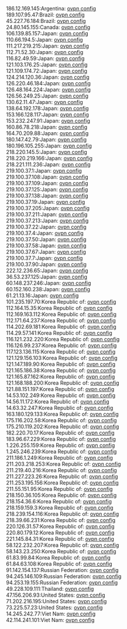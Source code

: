 186.12.169.145:Argentina: [ovpn config](vpn/186_12_169_145.ovpn)  
189.107.95.47:Brazil: [ovpn config](vpn/189_107_95_47.ovpn)  
45.227.76.184:Brazil: [ovpn config](vpn/45_227_76_184.ovpn)  
24.80.145.155:Canada: [ovpn config](vpn/24_80_145_155.ovpn)  
106.139.85.157:Japan: [ovpn config](vpn/106_139_85_157.ovpn)  
110.66.194.5:Japan: [ovpn config](vpn/110_66_194_5.ovpn)  
111.217.219.215:Japan: [ovpn config](vpn/111_217_219_215.ovpn)  
112.71.52.30:Japan: [ovpn config](vpn/112_71_52_30.ovpn)  
116.82.49.59:Japan: [ovpn config](vpn/116_82_49_59.ovpn)  
121.103.176.25:Japan: [ovpn config](vpn/121_103_176_25.ovpn)  
121.109.174.72:Japan: [ovpn config](vpn/121_109_174_72.ovpn)  
124.214.120.36:Japan: [ovpn config](vpn/124_214_120_36.ovpn)  
126.220.46.184:Japan: [ovpn config](vpn/126_220_46_184.ovpn)  
126.48.164.224:Japan: [ovpn config](vpn/126_48_164_224.ovpn)  
126.56.249.25:Japan: [ovpn config](vpn/126_56_249_25.ovpn)  
130.62.11.47:Japan: [ovpn config](vpn/130_62_11_47.ovpn)  
138.64.192.178:Japan: [ovpn config](vpn/138_64_192_178.ovpn)  
153.166.128.117:Japan: [ovpn config](vpn/153_166_128_117.ovpn)  
153.232.247.91:Japan: [ovpn config](vpn/153_232_247_91.ovpn)  
160.86.78.218:Japan: [ovpn config](vpn/160_86_78_218.ovpn)  
164.70.209.88:Japan: [ovpn config](vpn/164_70_209_88.ovpn)  
180.147.42.79:Japan: [ovpn config](vpn/180_147_42_79.ovpn)  
180.196.105.255:Japan: [ovpn config](vpn/180_196_105_255.ovpn)  
218.220.145.5:Japan: [ovpn config](vpn/218_220_145_5.ovpn)  
218.220.219.166:Japan: [ovpn config](vpn/218_220_219_166.ovpn)  
218.221.111.236:Japan: [ovpn config](vpn/218_221_111_236.ovpn)  
219.100.37.1:Japan: [ovpn config](vpn/219_100_37_1.ovpn)  
219.100.37.108:Japan: [ovpn config](vpn/219_100_37_108.ovpn)  
219.100.37.109:Japan: [ovpn config](vpn/219_100_37_109.ovpn)  
219.100.37.125:Japan: [ovpn config](vpn/219_100_37_125.ovpn)  
219.100.37.138:Japan: [ovpn config](vpn/219_100_37_138.ovpn)  
219.100.37.19:Japan: [ovpn config](vpn/219_100_37_19.ovpn)  
219.100.37.205:Japan: [ovpn config](vpn/219_100_37_205.ovpn)  
219.100.37.211:Japan: [ovpn config](vpn/219_100_37_211.ovpn)  
219.100.37.213:Japan: [ovpn config](vpn/219_100_37_213.ovpn)  
219.100.37.22:Japan: [ovpn config](vpn/219_100_37_22.ovpn)  
219.100.37.4:Japan: [ovpn config](vpn/219_100_37_4.ovpn)  
219.100.37.50:Japan: [ovpn config](vpn/219_100_37_50.ovpn)  
219.100.37.58:Japan: [ovpn config](vpn/219_100_37_58.ovpn)  
219.100.37.67:Japan: [ovpn config](vpn/219_100_37_67.ovpn)  
219.100.37.7:Japan: [ovpn config](vpn/219_100_37_7.ovpn)  
219.100.37.90:Japan: [ovpn config](vpn/219_100_37_90.ovpn)  
222.12.236.65:Japan: [ovpn config](vpn/222_12_236_65.ovpn)  
36.53.237.125:Japan: [ovpn config](vpn/36_53_237_125.ovpn)  
60.148.237.246:Japan: [ovpn config](vpn/60_148_237_246.ovpn)  
60.152.160.238:Japan: [ovpn config](vpn/60_152_160_238.ovpn)  
61.21.13.16:Japan: [ovpn config](vpn/61_21_13_16.ovpn)  
101.235.197.70:Korea Republic of: [ovpn config](vpn/101_235_197_70.ovpn)  
112.164.15.35:Korea Republic of: [ovpn config](vpn/112_164_15_35.ovpn)  
112.169.163.112:Korea Republic of: [ovpn config](vpn/112_169_163_112.ovpn)  
112.171.64.237:Korea Republic of: [ovpn config](vpn/112_171_64_237.ovpn)  
114.202.69.181:Korea Republic of: [ovpn config](vpn/114_202_69_181.ovpn)  
114.29.57.141:Korea Republic of: [ovpn config](vpn/114_29_57_141.ovpn)  
116.121.232.220:Korea Republic of: [ovpn config](vpn/116_121_232_220.ovpn)  
116.126.99.237:Korea Republic of: [ovpn config](vpn/116_126_99_237.ovpn)  
117.123.136.115:Korea Republic of: [ovpn config](vpn/117_123_136_115.ovpn)  
121.129.156.103:Korea Republic of: [ovpn config](vpn/121_129_156_103.ovpn)  
121.147.189.90:Korea Republic of: [ovpn config](vpn/121_147_189_90.ovpn)  
121.165.186.38:Korea Republic of: [ovpn config](vpn/121_165_186_38.ovpn)  
121.165.87.162:Korea Republic of: [ovpn config](vpn/121_165_87_162.ovpn)  
121.168.188.200:Korea Republic of: [ovpn config](vpn/121_168_188_200.ovpn)  
121.88.151.197:Korea Republic of: [ovpn config](vpn/121_88_151_197.ovpn)  
14.53.102.249:Korea Republic of: [ovpn config](vpn/14_53_102_249.ovpn)  
14.56.11.172:Korea Republic of: [ovpn config](vpn/14_56_11_172.ovpn)  
14.63.32.247:Korea Republic of: [ovpn config](vpn/14_63_32_247.ovpn)  
163.180.129.133:Korea Republic of: [ovpn config](vpn/163_180_129_133.ovpn)  
175.116.202.58:Korea Republic of: [ovpn config](vpn/175_116_202_58.ovpn)  
175.210.119.202:Korea Republic of: [ovpn config](vpn/175_210_119_202.ovpn)  
182.220.70.17:Korea Republic of: [ovpn config](vpn/182_220_70_17.ovpn)  
183.96.67.229:Korea Republic of: [ovpn config](vpn/183_96_67_229.ovpn)  
1.226.255.159:Korea Republic of: [ovpn config](vpn/1_226_255_159.ovpn)  
1.245.246.239:Korea Republic of: [ovpn config](vpn/1_245_246_239.ovpn)  
211.186.1.249:Korea Republic of: [ovpn config](vpn/211_186_1_249.ovpn)  
211.203.218.253:Korea Republic of: [ovpn config](vpn/211_203_218_253.ovpn)  
211.219.40.216:Korea Republic of: [ovpn config](vpn/211_219_40_216.ovpn)  
211.227.223.26:Korea Republic of: [ovpn config](vpn/211_227_223_26.ovpn)  
211.253.195.156:Korea Republic of: [ovpn config](vpn/211_253_195_156.ovpn)  
211.55.151.95:Korea Republic of: [ovpn config](vpn/211_55_151_95.ovpn)  
218.150.36.105:Korea Republic of: [ovpn config](vpn/218_150_36_105.ovpn)  
218.154.36.6:Korea Republic of: [ovpn config](vpn/218_154_36_6.ovpn)  
218.159.159.3:Korea Republic of: [ovpn config](vpn/218_159_159_3.ovpn)  
218.239.154.116:Korea Republic of: [ovpn config](vpn/218_239_154_116.ovpn)  
218.39.66.231:Korea Republic of: [ovpn config](vpn/218_39_66_231.ovpn)  
220.126.31.57:Korea Republic of: [ovpn config](vpn/220_126_31_57.ovpn)  
220.80.179.12:Korea Republic of: [ovpn config](vpn/220_80_179_12.ovpn)  
221.145.84.31:Korea Republic of: [ovpn config](vpn/221_145_84_31.ovpn)  
58.122.232.207:Korea Republic of: [ovpn config](vpn/58_122_232_207.ovpn)  
58.143.23.250:Korea Republic of: [ovpn config](vpn/58_143_23_250.ovpn)  
61.83.99.84:Korea Republic of: [ovpn config](vpn/61_83_99_84.ovpn)  
61.84.63.108:Korea Republic of: [ovpn config](vpn/61_84_63_108.ovpn)  
91.142.154.137:Russian Federation: [ovpn config](vpn/91_142_154_137.ovpn)  
94.245.146.109:Russian Federation: [ovpn config](vpn/94_245_146_109.ovpn)  
94.253.19.155:Russian Federation: [ovpn config](vpn/94_253_19_155.ovpn)  
49.228.109.111:Thailand: [ovpn config](vpn/49_228_109_111.ovpn)  
47.156.206.93:United States: [ovpn config](vpn/47_156_206_93.ovpn)  
71.202.216.195:United States: [ovpn config](vpn/71_202_216_195.ovpn)  
73.225.57.23:United States: [ovpn config](vpn/73_225_57_23.ovpn)  
14.245.242.77:Viet Nam: [ovpn config](vpn/14_245_242_77.ovpn)  
42.114.241.101:Viet Nam: [ovpn config](vpn/42_114_241_101.ovpn)  
